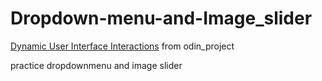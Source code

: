 # Dropdown-menu-and-Image_slider
[Dynamic User Interface Interactions](https://www.theodinproject.com/lessons/node-path-javascript-dynamic-user-interface-interactions)  from odin_project

practice dropdownmenu and image slider
